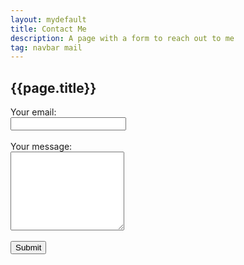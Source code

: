 ```yaml
---
layout: mydefault
title: Contact Me
description: A page with a form to reach out to me
tag: navbar mail
---
```


<h2>{{page.title}}</h2>
<div class="container">
  <div class="block"></div>
  <div class="block"></div>
  <div class="block"></div>
  <div class="block"></div>
  <div class="block"></div>
</div>

<div class="email-outer">
  <div class="email-inner">
  <form action="https://formspree.io/f/xyybzloz" method="POST">
    <label>
      Your email:<br>
      <input type="text" name="_replyto">
    </label><br><br>
    <label>
      Your message:<br>
      <textarea name="message" rows="8"></textarea>
    </label><br><br>
    <div class="center">
    <button type="submit" class="submit">Submit</button>
    </div>
  </form>
  </div>
</div>

<div class="container">
  <div class="block"></div>
  <div class="block"></div>
  <div class="block"></div>
  <div class="block"></div>
  <div class="block"></div>
</div>
